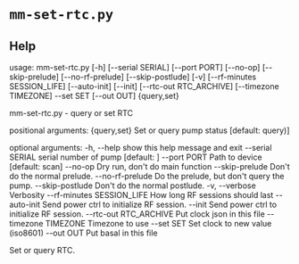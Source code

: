 # `mm-set-rtc.py`

## Help
usage: mm-set-rtc.py [-h] [--serial SERIAL] [--port PORT] [--no-op]
                     [--skip-prelude] [--no-rf-prelude] [--skip-postlude] [-v]
                     [--rf-minutes SESSION_LIFE] [--auto-init] [--init]
                     [--rtc-out RTC_ARCHIVE] [--timezone TIMEZONE] --set SET
                     [--out OUT]
                     {query,set}

mm-set-rtc.py - query or set RTC

positional arguments:
  {query,set}           Set or query pump status [default: query)]

optional arguments:
  -h, --help            show this help message and exit
  --serial SERIAL       serial number of pump [default: ]
  --port PORT           Path to device [default: scan]
  --no-op               Dry run, don't do main function
  --skip-prelude        Don't do the normal prelude.
  --no-rf-prelude       Do the prelude, but don't query the pump.
  --skip-postlude       Don't do the normal postlude.
  -v, --verbose         Verbosity
  --rf-minutes SESSION_LIFE
                        How long RF sessions should last
  --auto-init           Send power ctrl to initialize RF session.
  --init                Send power ctrl to initialize RF session.
  --rtc-out RTC_ARCHIVE
                        Put clock json in this file
  --timezone TIMEZONE   Timezone to use
  --set SET             Set clock to new value (iso8601)
  --out OUT             Put basal in this file

Set or query RTC.
